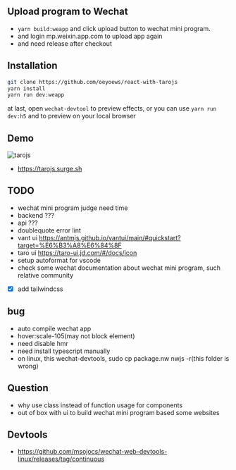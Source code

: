 ## Upload program to Wechat

* `yarn build:weapp` and click upload button to wechat mini program.
* and login mp.weixin.app.com to upload app again
* and need release after checkout

## Installation

```bash
git clone https://github.com/oeyoews/react-with-tarojs
yarn install
yarn run dev:weapp
```

at last, open `wechat-devtool` to preview effects, or you can use `yarn run dev:h5` and to preview on your local browser

## Demo

![tarojs](https://i.imgur.com/ghE4Ap4.png)

- https://tarojs.surge.sh

## TODO

- wechat mini program judge need time
- backend ???
- api ???
- doublequote error lint
- vant ui https://antmjs.github.io/vantui/main/#quickstart?target=%E6%B3%A8%E6%84%8F
- taro ui https://taro-ui.jd.com/#/docs/icon
- setup autoformat for vscode
- check some wechat documentation about wechat mini program, such relative community
- [x] add tailwindcss

## bug

* auto compile wechat app
* hover:scale-105(may not block element)
* need disable hmr
* need install typescript manually
* on linux, this wechat-devtools, sudo cp package.nw nwjs -r(this folder is wrong)

## Question

- why use class instead of function usage for components
- out of box with ui to build wechat mini program based some websites

## Devtools

* https://github.com/msojocs/wechat-web-devtools-linux/releases/tag/continuous